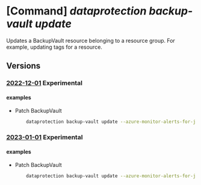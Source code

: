 # [Command] _dataprotection backup-vault update_

Updates a BackupVault resource belonging to a resource group. For example, updating tags for a resource.

## Versions

### [2022-12-01](/Resources/mgmt-plane/L3N1YnNjcmlwdGlvbnMve30vcmVzb3VyY2Vncm91cHMve30vcHJvdmlkZXJzL21pY3Jvc29mdC5kYXRhcHJvdGVjdGlvbi9iYWNrdXB2YXVsdHMve30=/2022-12-01.xml) **Experimental**

<!-- mgmt-plane /subscriptions/{}/resourcegroups/{}/providers/microsoft.dataprotection/backupvaults/{} 2022-12-01 -->

#### examples

- Patch BackupVault
    ```bash
        dataprotection backup-vault update --azure-monitor-alerts-for-job-failures "Enabled" --tags newKey="newVal" --resource-group "SampleResourceGroup" --vault-name "swaggerExample"
    ```

### [2023-01-01](/Resources/mgmt-plane/L3N1YnNjcmlwdGlvbnMve30vcmVzb3VyY2Vncm91cHMve30vcHJvdmlkZXJzL21pY3Jvc29mdC5kYXRhcHJvdGVjdGlvbi9iYWNrdXB2YXVsdHMve30=/2023-01-01.xml) **Experimental**

<!-- mgmt-plane /subscriptions/{}/resourcegroups/{}/providers/microsoft.dataprotection/backupvaults/{} 2023-01-01 -->

#### examples

- Patch BackupVault
    ```bash
        dataprotection backup-vault update --azure-monitor-alerts-for-job-failures "Enabled" --tags newKey="newVal" --resource-group "SampleResourceGroup" --vault-name "swaggerExample"
    ```
